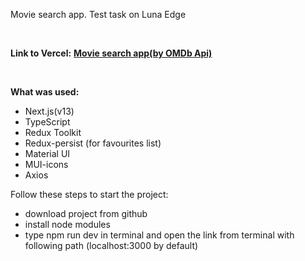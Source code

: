 Movie search app. Test task on Luna Edge

&nbsp;

<strong>Link to Vercel:</strong>
<strong><a href="https://nextjs-movies-olive.vercel.app">Movie search app(by OMDb Api)</a></strong>

&nbsp;

<strong>What was used:</strong>

- Next.js(v13)
- TypeScript
- Redux Toolkit
- Redux-persist (for favourites list)
- Material UI
- MUI-icons
- Axios

Follow these steps to start the project:

- download project from github
- install node modules
- type npm run dev in terminal and open the link from terminal with following path (localhost:3000 by default)
